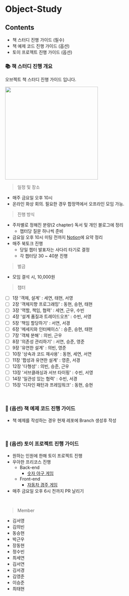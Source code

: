 # Object-Study

## Contents

- 책 스터디 진행 가이드 (필수)
- 책 예제 코드 진행 가이드 (옵션)
- 토이 프로젝트 진행 가이드 (옵션)

### 📚 책 스터디 진행 개요

오브젝트 책 스터디 진행 가이드 입니다.

<image src="./image/object.png" width="300" />

<br />

> 일정 및 장소

- 매주 금요일 오후 10시
- 온라인 화상 회의. 필요한 경우 합정역에서 오프라인 모임 가능.

> 진행 방식

- 주차별로 정해진 분량(2 chapter) 독서 및 개인 블로그에 정리
  - 챕터당 질문 하나씩 준비
- 금요일 오후 10시 미팅 전까지 [Notion](https://amusing-find-09e.notion.site/3-a586353319444ca2926c1d18f0fa8333)에 요약 정리
- 매주 북토크 진행
  - 당일 챕터 발표자는 사다리 타기로 결정
  - 각 챕터당 30 ~ 40분 진행

> 벌금

- 모임 결석 시, 10,000원

> 챕터

- [ ] 1장 '객체, 설계' : 세연, 태현, 서영
- [ ] 2장 '객체지향 프로그래밍' : 동현, 승현, 태현
- [ ] 3장 '역할, 책임, 협력' : 세연, 근우, 수빈
- [ ] 4장 '설계 품질과 트레이드오프' : 수빈, 서영
- [ ] 5장 '책임 할당하기' : 서연, 서경
- [ ] 6장 '메세지와 인터페이스' : 승준, 승현, 태현
- [ ] 7장 '객체 분해' : 의빈, 근우
- [ ] 8장 '의존성 관리하기' : 서연, 승준, 영준
- [ ] 9장 '유연한 설계' : 의빈, 영준
- [ ] 10장 '상속과 코드 재사용' : 동현, 세연, 서연
- [ ] 11장 '합성과 유연한 설계' : 영준, 서경
- [ ] 12장 '다형성' : 의빈, 승준, 근우
- [ ] 13장 '서브클래싱과 서브 타이핑' : 수빈, 서영
- [ ] 14장 '일관성 있는 협력' : 수빈, 서경
- [ ] 15장 '디자인 패턴과 프레임워크' : 동현, 승현

<br />

### 📝 (옵션) 책 예제 코드 진행 가이드

- 책 예제를 작성하는 경우 현재 레포에 Branch 생성후 작성

<br />

### 🧸 (옵션) 토이 프로젝트 진행 가이드

- 원하는 인원에 한해 토이 프로젝트 진행
- 우아한 프리코스 진행
  - Back-end
    - [숫자 야구 게임](https://github.com/techeer-sv/java-baseball-precourse)
  - Front-end
    - [자동차 경주 게임]()
- 매주 금요일 오후 6시 전까지 PR 날리기

<br />

> Member

- 김서영
- 김의빈
- 동승현
- 박근우
- 장동현
- 정수빈
- 최세연
- 김서연
- 김서경
- 김영준
- 이승준
- 최태현
